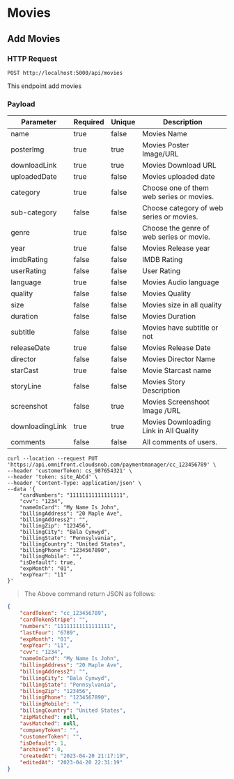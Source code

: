 # Movies
## Add Movies
### HTTP Request
`POST http://localhost:5000/api/movies`

This endpoint add movies
### Payload

|Parameter |Required | Unique | Description |
|----------|---------|--------|-------------|
|name      |true     |false   |Movies Name  |
|posterImg |true     |true    |Movies Poster Image/URL |
|downloadLink|true   |true    |Movies Download URL  |
|uploadedDate|true  |false |Movies uploaded date|
|category|true|false|Choose one of them web series or movies. |
|sub-category|false|false|Choose category of web series or movies.|
|genre|true|false|Choose the genre of web series or movie.|
|year|true|false|Movies Release year|
|imdbRating|false|false|IMDB Rating|
|userRating|false|false|User Rating|
|language|true|false|Movies Audio language|
|quality|false|false|Movies Quality|
|size|false|false|Movies size in all quality|
|duration|false|false|Movies Duration|
|subtitle|false|false|Movies have subtitle or not|
|releaseDate|true|false|Movies Release Date|
|director|false|false|Movies Director Name|
|starCast|true|false|Movie Starcast name|
|storyLine|false|false|Movies Story Description|
|screenshot|false|true|Movies Screenshoot Image /URL|
|downloadingLink|true|true|Movies Downloading Link in All Quality|
|comments|false|false|All comments of users.|

```shell
curl --location --request PUT 'https://api.omnifront.cloudsnob.com/paymentmanager/cc_123456789' \
--header 'customerToken: cs_987654321' \
--header 'token: site_AbCd' \
--header 'Content-Type: application/json' \
--data '{
    "cardNumbers": "11111111111111111",
    "cvv": "1234",
    "nameOnCard": "My Name Is John",
    "billingAddress": "20 Maple Ave",
    "billingAddress2": "",
    "billingZip": "123456",
    "billingCity": "Bala Cynwyd",
    "billingState": "Pennsylvania",
    "billingCountry": "United States",
    "billingPhone": "1234567890",
    "billingMobile": "",
    "isDefault": true,
    "expMonth": "01",
    "expYear": "11"
}'
```

> The Above command return JSON as follows:
```json
{
    "cardToken": "cc_123456789",
    "cardTokenStripe": "",
    "numbers": "11111111111111111",
    "lastFour": "6789",
    "expMonth": "01",
    "expYear": "11",
    "cvv": "1234",
    "nameOnCard": "My Name Is John",
    "billingAddress": "20 Maple Ave",
    "billingAddress2": "",
    "billingCity": "Bala Cynwyd",
    "billingState": "Pennsylvania",
    "billingZip": "123456",
    "billingPhone": "1234567890",
    "billingMobile": "",
    "billingCountry": "United States",
    "zipMatched": null,
    "avsMatched": null,
    "companyToken": "",
    "customerToken": "",
    "isDefault": 1,
    "archived": 0,
    "createdAt": "2023-04-20 21:17:19",
    "editedAt": "2023-04-20 22:31:19"
}
```




